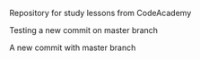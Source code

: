 Repository for study lessons from CodeAcademy

Testing a new commit on master branch

A new commit with master branch
